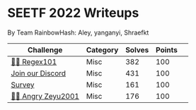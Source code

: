 # SEETF 2022 Writeups
By Team RainbowHash\: Aley, yanganyi, Shraefkt

| **Challenge**                                                                                                                                     | **Category** | **Solves** | **Points** |   |
|---------------------------------------------------------------------------------------------------------------------------------------------------|--------------|------------|------------|---|
| [🧑‍🎓 Regex101](https://github.com/Team-Rainbow-Hash/seetf-2022-writeups/tree/main/misc/🧑%E2%80%8D🎓%20Regex101)                                     | Misc         | 382        | 100        |   |
| [Join our Discord](https://github.com/Team-Rainbow-Hash/seetf-2022-writeups/tree/main/misc/Join%20our%20Discord)                                  | Misc         | 431        | 100        |   |
| [Survey](https://github.com/Team-Rainbow-Hash/seetf-2022-writeups/tree/main/misc/Survey)                                                          | Misc         | 161        | 100        |   |
| [🧑‍🎓 Angry Zeyu2001](https://github.com/Team-Rainbow-Hash/seetf-2022-writeups/tree/main/misc/%F0%9F%A7%91%E2%80%8D%F0%9F%8E%93%20Angry%20Zeyu2001) | Misc         | 176        | 100        |   |